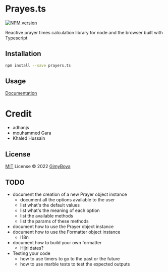 # Prayes.ts

[![NPM version](https://img.shields.io/npm/v/pkg-name?color=a1b858&label=)](https://www.npmjs.com/package/pkg-name)

Reactive prayer times calculation library for node and the browser built with Typescript

## Installation

```bash
npm install --save prayers.ts
```

## Usage

[Documentation]()

# Credit

- adhanjs
- mouhammed Gara
- Khaled Hussain

## License

[MIT](./LICENSE) License © 2022 [GimyBoya](https://github.com/gimyboya)

## TODO

- document the creation of a new Prayer object instance
  - document all the options available to the user
  - list what's the default values
  - list what's the meaning of each option
  - list the available methods
  - list the params of these methods
- document how to use the Prayer object instance
- document how to use the Formatter object instance
  - I18n
- document how to build your own formatter
  - Hijri dates?
- Testing your code
  - how to use timers to go to the past or the future
  - how to use marble tests to test the expected outputs
